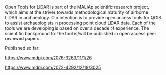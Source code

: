 Open Tools for LiDAR is part of the MALiAp scientific research project, which aims at the strives towards methodological maturity of airborne LiDAR in archaeology. Our intention is to provide open access tools for QGIS to assist archaeologists in processing point cloud LiDAR data. Each of the tools we are developing is based on over a decade of experience. The scientific background for the tool is/will be published in open access peer reviewed papers.

Published so far:

https://www.mdpi.com/2076-3263/11/1/26

https://www.mdpi.com/2072-4292/12/18/3025